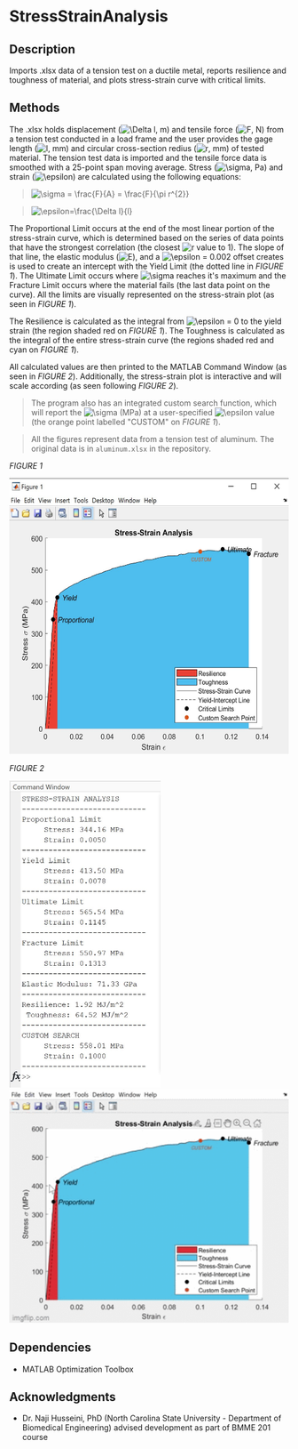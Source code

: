 # StressStrainAnalysis

## Description
Imports .xlsx data of a tension test on a ductile metal, reports resilience and toughness of material, and plots stress-strain curve with critical limits.

## Methods
The .xlsx holds displacement (<img src="https://latex.codecogs.com/svg.image?\Delta&space;l&space;" title="\Delta l " />, m) and tensile force (<img src="https://latex.codecogs.com/svg.image?F" title="F" />, N) from a tension test conducted in a load frame and the user provides the gage length (<img src="https://latex.codecogs.com/svg.image?l" title="l" />, mm) and circular cross-section redius (<img src="https://latex.codecogs.com/svg.image?r" title="r" />, mm) of tested material. The tension test data is imported and the tensile force data is smoothed with a 25-point span moving average. Stress (<img src="https://latex.codecogs.com/svg.image?\sigma&space;" title="\sigma " />, Pa) and strain (<img src="https://latex.codecogs.com/svg.image?\epsilon&space;" title="\epsilon " />) are calculated using the following equations:

> <img src="https://latex.codecogs.com/svg.image?\sigma&space;=&space;\frac{F}{A}&space;=&space;\frac{F}{\pi&space;r^{2}}" title="\sigma = \frac{F}{A} = \frac{F}{\pi r^{2}}" />

> <img src="https://latex.codecogs.com/svg.image?\epsilon=\frac{\Delta&space;l}{l}" title="\epsilon=\frac{\Delta l}{l}" />

The Proportional Limit occurs at the end of the most linear portion of the stress-strain curve, which is determined based on the series of data points that have the strongest correlation (the closest <img src="https://latex.codecogs.com/svg.image?r" title="r" /> value to 1). The slope of that line, the elastic modulus (<img src="https://latex.codecogs.com/svg.image?E" title="E" />), and a <img src="https://latex.codecogs.com/svg.image?\epsilon&space;" title="\epsilon " /> = 0.002 offset creates is used to create an intercept with the Yield Limit (the dotted line in *FIGURE 1*). The Ultimate Limit occurs where <img src="https://latex.codecogs.com/svg.image?\sigma&space;" title="\sigma " /> reaches it's maximum and the Fracture Limit occurs where the material fails (the last data point on the curve). All the limits are visually represented on the stress-strain plot (as seen in *FIGURE 1*).

The Resilience is calculated as the integral from <img src="https://latex.codecogs.com/svg.image?\epsilon&space;" title="\epsilon " /> = 0 to the yield strain (the region shaded red on *FIGURE 1*). The Toughness is calculated as the integral of the entire stress-strain curve (the regions shaded red and cyan on *FIGURE 1*).

All calculated values are then printed to the MATLAB Command Window (as seen in *FIGURE 2*). Additionally, the stress-strain plot is interactive and will scale according (as seen following *FIGURE 2*).

> The program also has an integrated custom search function, which will report the <img src="https://latex.codecogs.com/svg.image?\sigma&space;" title="\sigma " /> (MPa) at a user-specified <img src="https://latex.codecogs.com/svg.image?\epsilon&space;" title="\epsilon " /> value (the orange point labelled "CUSTOM" on *FIGURE 1*).

> All the figures represent data from a tension test of aluminum. The original data is in `aluminum.xlsx` in the repository.

*FIGURE 1*

<img src="https://github.com/arzafiruddin/StressStrainAnalysis/blob/7898f030e5eabce36953d565ac7babe2031e425b/readme_assets/stressstrainplot.jpg" width="559" height="496">

*FIGURE 2*

<img src="https://github.com/arzafiruddin/StressStrainAnalysis/blob/7898f030e5eabce36953d565ac7babe2031e425b/readme_assets/stressstrainanalysis.jpg" width="273" height="552"> &nbsp;&nbsp;&nbsp; <img src="https://github.com/arzafiruddin/StressStrainAnalysis/blob/2c4ca101e118358eef7e2e8c5f4fb46fd07636f1/readme_assets/stressstrainzoomgif.gif" width="504" height="420"> 

## Dependencies
- MATLAB Optimization Toolbox

## Acknowledgments
- Dr. Naji Husseini, PhD (North Carolina State University - Department of Biomedical Engineering) advised development as part of BMME 201 course
